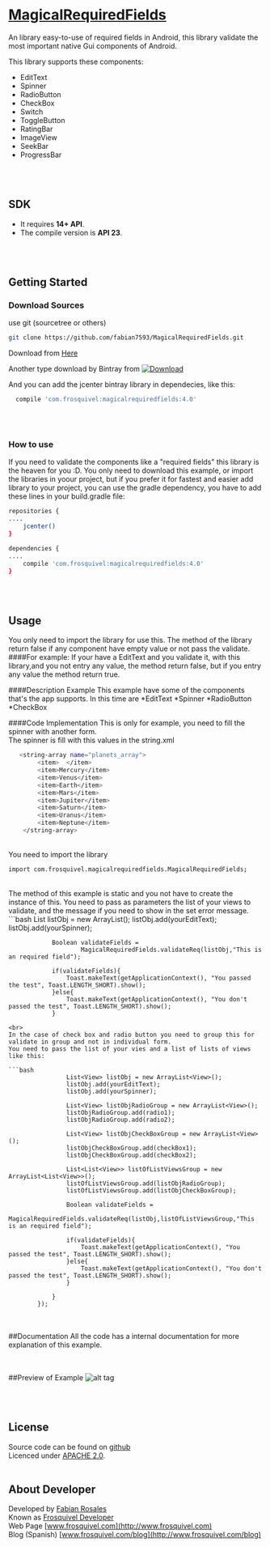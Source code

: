# [MagicalRequiredFields](https://github.com/fabian7593/MagicalRequiredFields)

An library easy-to-use of required fields in Android, this library validate the most important native Gui components of Android.

This library supports these components:<br>
* EditText<br>
* Spinner<br>
* RadioButton<br>
* CheckBox<br>
* Switch<br>
* ToggleButton<br>
* RatingBar<br>
* ImageView<br>
* SeekBar<br>
* ProgressBar<br>

<br><br>

## SDK
* It requires **14+ API**.
* The compile version is **API 23**.

<br><br>

## Getting Started

### Download Sources
use git (sourcetree or others)

```bash
git clone https://github.com/fabian7593/MagicalRequiredFields.git
```

Download from [Here](https://github.com/fabian7593/MagicalRequiredFields/zipball/master)

Another type download by Bintray from [ ![Download](https://api.bintray.com/packages/fabian7593/maven/MagicalRequiredFields/images/download.svg) ](https://bintray.com/fabian7593/maven/MagicalRequiredFields/_latestVersion)

And you can add the jcenter bintray library in dependecies, like this:
```bash
  compile 'com.frosquivel:magicalrequiredfields:4.0'
```

<br><br>
### How to use

If you need to validate the components like a "required fields" this library is the heaven for you :D.
You only need to download this example, or import the libraries in yoour project, but if you prefer it for fastest and easier add library to your project, you can use the gradle dependency, you have to add these lines in your build.gradle file:

```bash
repositories {
....
    jcenter()
}

dependencies {
....
    compile 'com.frosquivel:magicalrequiredfields:4.0'
}
```

<br><br>
## Usage
You only need to import the library for use this.
The method of the library return false if any component have empty value or not pass the validate.
<br>
####For example:
If your have a EditText and you validate it, with this library,and you not entry any value, the method return false, but if you entry any value the method return true.<br>

####Description Example
This example have some of the components that's the app supports. In this time are 
*EditText
*Spinner
*RadioButton
*CheckBox 


####Code Implementation
This is only for example, you need to fill the spinner with another form.
<br>
The spinner is fill with this values in the string.xml
```bash
   <string-array name="planets_array">
        <item>  </item>
        <item>Mercury</item>
        <item>Venus</item>
        <item>Earth</item>
        <item>Mars</item>
        <item>Jupiter</item>
        <item>Saturn</item>
        <item>Uranus</item>
        <item>Neptune</item>
    </string-array>
```

<br>
You need to import the library

```bash
import com.frosquivel.magicalrequiredfields.MagicalRequiredFields;
```

<br>
The method of this example is static and you not have to create the instance of this.
You need to pass as parameters the list of your views to validate, and the message if you need to show in the set error message.
```bash
                List<View> listObj = new ArrayList<View>();
                listObj.add(yourEditText);
                listObj.add(yourSpinner);

                Boolean validateFields =
                        MagicalRequiredFields.validateReq(listObj,"This is an required field");

                if(validateFields){
                    Toast.makeText(getApplicationContext(), "You passed the test", Toast.LENGTH_SHORT).show();
                }else{
                    Toast.makeText(getApplicationContext(), "You don't passed the test", Toast.LENGTH_SHORT).show();
                }
```
<br>
In the case of check box and radio button you need to group this for validate in group and not in individual form. 
You need to pass the list of your vies and a list of lists of views like this:

```bash
                List<View> listObj = new ArrayList<View>();
                listObj.add(yourEditText);
                listObj.add(yourSpinner);

                List<View> listObjRadioGroup = new ArrayList<View>();
                listObjRadioGroup.add(radio1);
                listObjRadioGroup.add(radio2);

                List<View> listObjCheckBoxGroup = new ArrayList<View>();
                listObjCheckBoxGroup.add(checkBox1);
                listObjCheckBoxGroup.add(checkBox2);

                List<List<View>> listOfListViewsGroup = new ArrayList<List<View>>();
                listOfListViewsGroup.add(listObjRadioGroup);
                listOfListViewsGroup.add(listObjCheckBoxGroup);

                Boolean validateFields =
                        MagicalRequiredFields.validateReq(listObj,listOfListViewsGroup,"This is an required field");

                if(validateFields){
                    Toast.makeText(getApplicationContext(), "You passed the test", Toast.LENGTH_SHORT).show();
                }else{
                    Toast.makeText(getApplicationContext(), "You don't passed the test", Toast.LENGTH_SHORT).show();
                }

            }
        });
```

<br><br>
##Documentation
All the code has a internal documentation for more explanation of this example.

<br><br>
##Preview of Example
![alt tag](https://github.com/fabian7593/Scroll-Infinite-ListView-Plugin/blob/master/video.gif)


<br><br>
## License
Source code can be found on [github](https://github.com/fabian7593/MagicalRequiredFields)<br>
Licenced under [APACHE 2.0](http://www.apache.org/licenses/LICENSE-2.0).
<br><br>

## About Developer
Developed by [Fabian Rosales](http://www.frosquivel.com)<br>
Known as [Frosquivel Developer](http://www.frosquivel.com)<br>
Web Page [www.frosquivel.com](http://www.frosquivel.com)<br>
Blog (Spanish) [www.frosquivel.com/blog](http://www.frosquivel.com/blog)<br>


